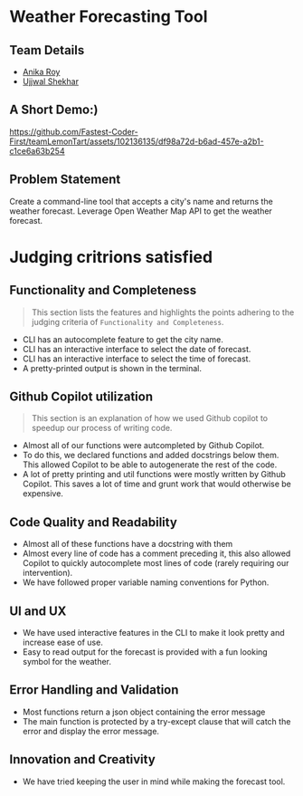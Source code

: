 # Weather Forecasting Tool
## Team Details
- [Anika Roy](https://www.linkedin.com/in/anika-roy-210379223/)
- [Ujjwal Shekhar](https://www.linkedin.com/in/ujjwal-shekhar-iiith/)

## A Short Demo:)

https://github.com/Fastest-Coder-First/teamLemonTart/assets/102136135/df98a72d-b6ad-457e-a2b1-c1ce6a63b254


## Problem Statement
Create a command-line tool that accepts a city's name and returns the weather forecast. Leverage Open Weather Map API to get the weather forecast.

# Judging critrions satisfied
## Functionality and Completeness
> This section lists the features and highlights the points adhering to the judging criteria of `Functionality and Completeness`.

- CLI has an autocomplete feature to get the city name.
- CLI has an interactive interface to select the date of forecast.
- CLI has an interactive interface to select the time of forecast.
- A pretty-printed output is shown in the terminal.

## Github Copilot utilization
> This section is an explanation of how we used Github copilot to speedup our process of writing code.

- Almost all of our functions were autcompleted by Github Copilot.
- To do this, we declared functions and added docstrings below them. This allowed Copilot to be able to autogenerate the rest of the code.
- A lot of pretty printing and util functions were mostly written by Github Copilot. This saves a lot of time and grunt work that would otherwise be expensive.

## Code Quality and Readability
- Almost all of these functions have a docstring with them
- Almost every line of code has a comment preceding it, this also allowed Copilot to quickly autocomplete most lines of code (rarely requiring our intervention).
- We have followed proper variable naming conventions for Python.

## UI and UX
- We have used interactive features in the CLI to make it look pretty and increase ease of use.
- Easy to read output for the forecast is provided with a fun looking symbol for the weather.

## Error Handling and Validation
- Most functions return a json object containing the error message
- The main function is protected by a try-except clause that will catch the error and display the error message.

## Innovation and Creativity
- We have tried keeping the user in mind while making the forecast tool.
